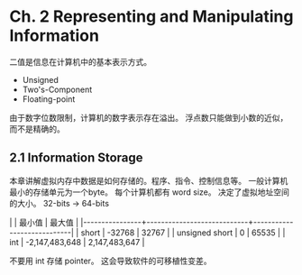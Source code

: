 # Ch. 2 Representing and Manipulating Information
二值是信息在计算机中的基本表示方式。
* Unsigned
* Two's-Component
* Floating-point

由于数字位数限制，计算机的数字表示存在溢出。
浮点数只能做到小数的近似，而不是精确的。

## 2.1 Information Storage
本章讲解虚拟内存中数据是如何存储的。程序、指令、控制信息等。
一般计算机最小的存储单元为一个byte。
每个计算机都有 word size。 决定了虚拟地址空间的大小。
32-bits -> 64-bits

  | | 最小值 | 最大值 |
  |----------------+----------------------------+----------------------------|
  | short | -32768 | 32767 |
  | unsigned short | 0 | 65535 |
  | int | -2,147,483,648 | 2,147,483,647 |

不要用 int 存储 pointer。 这会导致软件的可移植性变差。